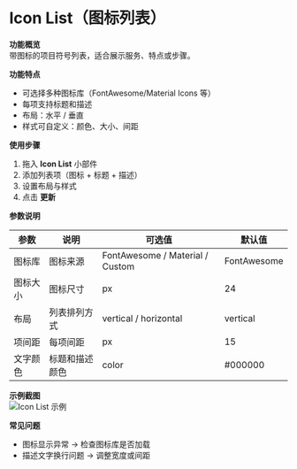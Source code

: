 # Icon List（图标列表）

**功能概览**  
带图标的项目符号列表，适合展示服务、特点或步骤。

**功能特点**  
- 可选择多种图标库（FontAwesome/Material Icons 等）  
- 每项支持标题和描述  
- 布局：水平 / 垂直  
- 样式可自定义：颜色、大小、间距  

**使用步骤**  
1. 拖入 **Icon List** 小部件  
2. 添加列表项（图标 + 标题 + 描述）  
3. 设置布局与样式  
4. 点击 **更新**  

**参数说明**

| 参数 | 说明 | 可选值 | 默认值 |
|------|------|--------|--------|
| 图标库 | 图标来源 | FontAwesome / Material / Custom | FontAwesome |
| 图标大小 | 图标尺寸 | px | 24 |
| 布局 | 列表排列方式 | vertical / horizontal | vertical |
| 项间距 | 每项间距 | px | 15 |
| 文字颜色 | 标题和描述颜色 | color | #000000 |

**示例截图**  
![Icon List 示例](/screenshot.png)

**常见问题**  
- 图标显示异常 → 检查图标库是否加载  
- 描述文字换行问题 → 调整宽度或间距
